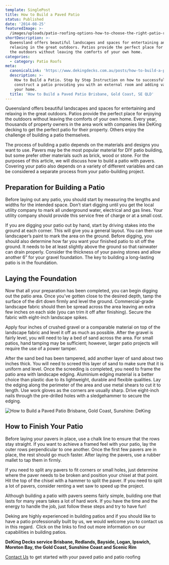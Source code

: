 ```yaml
---
template: SinglePost
title: How to Build a Paved Patio
status: Published
date: '2014-08-25'
featuredImage: >-
  /images/uploads/patio-roofing-options-how-to-choose-the-right-patio-roof-and-why-they’re-always-a-good-option-deking.jpg
shortDescription: >-
  Queensland offers beautiful landscapes and spaces for entertaining and
  relaxing in the great outdoors. Patios provide the perfect place for enjoying
  the outdoors without leaving the comforts of your own home.
categories:
  - category: Patio Roofs
meta:
  canonicalLink: 'https://www.dekingdecks.com.au/posts/how-to-build-a-paved-patio/'
  description: >-
    How to Build a Patio. Step by Step Instruction on how to successfully
    construct a patio providing you with an external room and adding value to
    your home.
  title: 'How to Build a Paved Patio Brisbane, Gold Coast, SE QLD'
---
```

Queensland offers beautiful landscapes and spaces for entertaining and relaxing in the great outdoors. Patios provide the perfect place for enjoying the outdoors without leaving the comforts of your own home. Every year, thousands of property owners in the area work with companies like DeKing decking to get the perfect patio for their property. Others enjoy the challenge of building a patio themselves.

The process of building a patio depends on the materials and designs you want to use. Pavers may be the most popular material for DIY patio building, but some prefer other materials such as brick, wood or stone. For the purposes of this article, we will discuss how to build a patio with pavers. Covering your patio also depends on a variety of different variables and can be considered a separate process from your patio-building project.

## Preparation for Building a Patio

Before laying out any patio, you should start by measuring the lengths and widths for the intended space. Don’t start digging until you get the local utility company to mark all underground water, electrical and gas lines. Your utility company should provide this service free of charge or at a small cost.

If you are digging your patio out by hand, start by driving stakes into the ground at each corner. This will give you a general layout. You can then use landscaper’s paint to mark the area on the ground. Before digging, you should also determine how far you want your finished patio to sit off the ground. It needs to be at least slightly above the ground so that rainwater can drain properly. Consider the thickness of your paving stones and allow another 6” for your gravel foundation. The key to building a long-lasting patio is in the foundation.

## Laying the Foundation

Now that all your preparation has been completed, you can begin digging out the patio area. Once you’ve gotten close to the desired depth, tamp the surface of the dirt down firmly and level the ground. Commercial-grade landscape fabric should then be spread across the area leaving an extra few inches on each side (you can trim it off after finishing). Secure the fabric with eight-inch landscape spikes.

Apply four inches of crushed gravel or a comparable material on top of the landscape fabric and level it off as much as possible. After the gravel is fairly level, you will need to lay a bed of sand across the area. For small patios, hand tamping may be sufficient; however, larger patio projects will require the use of a power tamper.

After the sand bed has been tampered, add another layer of sand about two inches thick. You will need to screed this layer of sand to make sure that it is uniform and level. Once the screeding is completed, you need to frame the patio area with landscape edging. Aluminium edging material is a better choice than plastic due to its lightweight, durable and flexible qualities. Lay the edging along the perimeter of the area and use metal shears to cut it to length. Use work gloves as the corners are usually sharp. Drive eight-inch nails through the pre-drilled holes with a sledgehammer to secure the edging.

![How to Build a Paved Patio Brisbane, Gold Coast, Sunshine: DeKing](/images/uploads/patio-roofing-options-how-to-choose-the-right-patio-roof-and-why-they’re-always-a-good-option.jpg)

## How to Finish Your Patio

Before laying your pavers in place, use a chalk line to ensure that the rows stay straight. If you want to achieve a framed feel with your patio, lay the outer rows perpendicular to one another. Once the first few pavers are in place, the rest should go much faster. After laying the pavers, use a rubber mallet to tap them in firmly.

If you need to split any pavers to fit corners or small holes, just determine where the paver needs to be broken and position your chisel at that point. Hit the top of the chisel with a hammer to split the paver. If you need to split a lot of pavers, consider renting a wet saw to speed up the project.

Although building a patio with pavers seems fairly simple, building one that lasts for many years takes a lot of hard work. If you have the time and the energy to handle the job, just follow these steps and try to have fun!

Deking are highly experienced in building patios and if you should like to have a patio professionally built by us, we would welcome you to contact us in this regard.  Click on the links to find out more information on our capabilities in building patios.

**DeKing Decks service Brisbane, Redlands, Bayside, Logan, Ipswich, Moreton Bay, the Gold Coast, Sunshine Coast and Scenic Rim**

[Contact Us](https://www.dekingdecks.com.au/contact/) to get started with your paved patio and patio roofing
